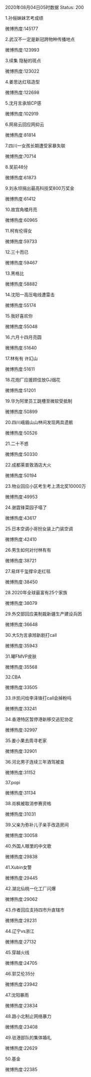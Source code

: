 2020年08月04日05时数据
Status: 200

1.孙俪妹妹艺考成绩

微博热度:145177

2.武汉不一定是新冠跨物种传播地点

微博热度:123993

3.续集 隐秘的斑点

微博热度:123022

4.姜思达红毯造型

微博热度:122698

5.沈月言承旭CP感

微博热度:102919

6.网易云回应网抑云

微博热度:81814

7.四川一女孩长期遭受家暴失联

微博热度:70714

8.吴前48分

微博热度:61873

9.刘永坦捐出最高科技奖800万奖金

微博热度:61412

10.故宫角楼月亮

微博热度:60965

11.柯有伦得女

微博热度:59733

12.三十而已

微博热度:59467

13.黑格比

微博热度:58882

14.沈阳一高压电线遭雷击

微博热度:55174

15.我好喜欢你

微博热度:55048

16.六月十四月亮圆

微博热度:51640

17.林有有 许幻山

微博热度:51611

18.花炮厂应援顾佳放GJ烟花

微博热度:51201

19.华为阿里员工跳槽至微软受抵制

微博热度:50899

20.四川峨眉山山林间发现两具遗骸

微博热度:50526

21.二十不惑

微博热度:50330

22.成都莱普敦酒店大火

微博热度:50194

23.物业回应小区考生考上清北奖10000万

微博热度:49953

24.谢霆锋菜园子塌了

微博热度:43617

25.日本空调小哥扮女装上门装空调

微博热度:42410

26.男生如何对付林有有

微博热度:38721

27.易烊千玺撑伞走红毯

微博热度:38450

28.2020年全球最富有25个家族

微博热度:38079

29.外交部回应美制裁新疆生产建设兵团

微博热度:36648

30.大S为言承旭新剧打call

微博热度:35943

31.曜FMVP皮肤

微博热度:35568

32.CBA

微博热度:33505

33.许凯问给李泽锋打call会掉粉吗

微博热度:33241

34.香港特区暂停港新移交逃犯协定

微博热度:32997

35.姜小果去周寻老家

微博热度:32901

36.河北男子连续三年酒驾被查

微博热度:31152

37.popi

微博热度:31134

38.肖枫被取消参赛资格

微博热度:31031

39.父亲为弥补儿子亲手改造房间

微博热度:30058

40.外国人眼里的中文歌

微博热度:29838

41.Xubin女警

微博热度:29445

42.湖北仙桃一化工厂闪爆

微博热度:29062

43.作者回应支持四市升直辖市

微博热度:28231

44.辽宁vs浙江

微博热度:27132

45.穿越火线

微博热度:24705

46.郭艾伦35分

微博热度:23942

47.沈阳暴雨

微博热度:23834

48.路小北制止网络暴力

微博热度:23408

49.驻港部队的集体婚礼

微博热度:22629

50.基金

微博热度:22385

